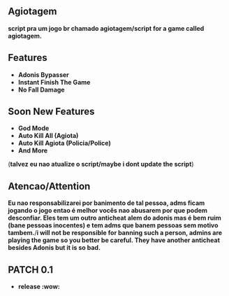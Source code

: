 ## Agiotagem
**script pra um jogo br chamado agiotagem/script for a game called agiotagem.**

## Features
- **Adonis Bypasser**
- **Instant Finish The Game**
- **No Fall Damage**

## Soon New Features
- **God Mode**
- **Auto Kill All (Agiota)**
- **Auto Kill Agiota (Policia/Police)**
- **And More**


(**talvez eu nao atualize o script/maybe i dont update the script**)

## Atencao/Attention
**Eu nao responsabilizarei por banimento de tal pessoa, adms ficam jogando o jogo entao é melhor vocês nao abusarem por que podem desconfiar. Eles tem um outro anticheat alem do adonis mas é bem ruim (bane pessoas inocentes) e tem adms que banem pessoas sem motivo tambem.**/**i will not be responsible for banning such a person, admins are playing the game so you better be careful. They have another anticheat besides Adonis but it is so bad.**

## PATCH 0.1
- **release :wow:**
